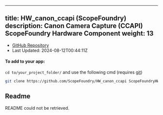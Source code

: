 
---
title: HW_canon_ccapi (ScopeFoundry)
description: Canon Camera Capture (CCAPI) ScopeFoundry Hardware Component
weight: 13
---
- [GitHub Repository](https://github.com/ScopeFoundry/HW_canon_ccapi)
- Last Updated: 2024-08-12T00:44:11Z


#### To add to your app:

`cd to/your_project_folder/` and use the following cmd (requires [git](/docs/100_development/20_git/))

```bash
git clone https://github.com/ScopeFoundry/HW_canon_ccapi ScopeFoundryHW/canon_ccapi
```


## Readme
README could not be retrieved.
